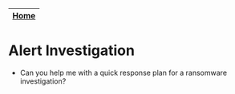 | [Home](../README.md) |
|----------------------|

# Alert Investigation

- Can you help me with a quick response plan for a ransomware investigation?
